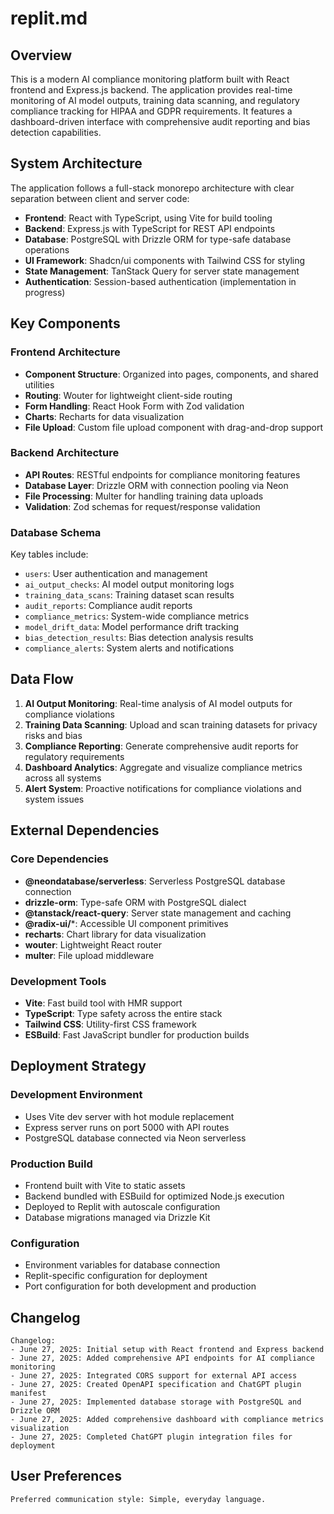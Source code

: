 # replit.md

## Overview

This is a modern AI compliance monitoring platform built with React frontend and Express.js backend. The application provides real-time monitoring of AI model outputs, training data scanning, and regulatory compliance tracking for HIPAA and GDPR requirements. It features a dashboard-driven interface with comprehensive audit reporting and bias detection capabilities.

## System Architecture

The application follows a full-stack monorepo architecture with clear separation between client and server code:

- **Frontend**: React with TypeScript, using Vite for build tooling
- **Backend**: Express.js with TypeScript for REST API endpoints
- **Database**: PostgreSQL with Drizzle ORM for type-safe database operations
- **UI Framework**: Shadcn/ui components with Tailwind CSS for styling
- **State Management**: TanStack Query for server state management
- **Authentication**: Session-based authentication (implementation in progress)

## Key Components

### Frontend Architecture
- **Component Structure**: Organized into pages, components, and shared utilities
- **Routing**: Wouter for lightweight client-side routing
- **Form Handling**: React Hook Form with Zod validation
- **Charts**: Recharts for data visualization
- **File Upload**: Custom file upload component with drag-and-drop support

### Backend Architecture
- **API Routes**: RESTful endpoints for compliance monitoring features
- **Database Layer**: Drizzle ORM with connection pooling via Neon
- **File Processing**: Multer for handling training data uploads
- **Validation**: Zod schemas for request/response validation

### Database Schema
Key tables include:
- `users`: User authentication and management
- `ai_output_checks`: AI model output monitoring logs
- `training_data_scans`: Training dataset scan results
- `audit_reports`: Compliance audit reports
- `compliance_metrics`: System-wide compliance metrics
- `model_drift_data`: Model performance drift tracking
- `bias_detection_results`: Bias detection analysis results
- `compliance_alerts`: System alerts and notifications

## Data Flow

1. **AI Output Monitoring**: Real-time analysis of AI model outputs for compliance violations
2. **Training Data Scanning**: Upload and scan training datasets for privacy risks and bias
3. **Compliance Reporting**: Generate comprehensive audit reports for regulatory requirements
4. **Dashboard Analytics**: Aggregate and visualize compliance metrics across all systems
5. **Alert System**: Proactive notifications for compliance violations and system issues

## External Dependencies

### Core Dependencies
- **@neondatabase/serverless**: Serverless PostgreSQL database connection
- **drizzle-orm**: Type-safe ORM with PostgreSQL dialect
- **@tanstack/react-query**: Server state management and caching
- **@radix-ui/***: Accessible UI component primitives
- **recharts**: Chart library for data visualization
- **wouter**: Lightweight React router
- **multer**: File upload middleware

### Development Tools
- **Vite**: Fast build tool with HMR support
- **TypeScript**: Type safety across the entire stack
- **Tailwind CSS**: Utility-first CSS framework
- **ESBuild**: Fast JavaScript bundler for production builds

## Deployment Strategy

### Development Environment
- Uses Vite dev server with hot module replacement
- Express server runs on port 5000 with API routes
- PostgreSQL database connected via Neon serverless

### Production Build
- Frontend built with Vite to static assets
- Backend bundled with ESBuild for optimized Node.js execution
- Deployed to Replit with autoscale configuration
- Database migrations managed via Drizzle Kit

### Configuration
- Environment variables for database connection
- Replit-specific configuration for deployment
- Port configuration for both development and production

## Changelog

```
Changelog:
- June 27, 2025: Initial setup with React frontend and Express backend
- June 27, 2025: Added comprehensive API endpoints for AI compliance monitoring
- June 27, 2025: Integrated CORS support for external API access
- June 27, 2025: Created OpenAPI specification and ChatGPT plugin manifest
- June 27, 2025: Implemented database storage with PostgreSQL and Drizzle ORM
- June 27, 2025: Added comprehensive dashboard with compliance metrics visualization
- June 27, 2025: Completed ChatGPT plugin integration files for deployment
```

## User Preferences

```
Preferred communication style: Simple, everyday language.
```